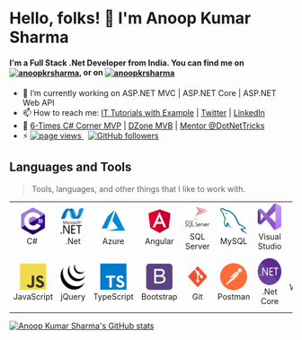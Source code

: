 # Hello, folks! <g-emoji class="g-emoji" alias="wave" fallback-src="https://github.githubassets.com/images/icons/emoji/unicode/1f44b.png">👋</g-emoji> I'm Anoop Kumar Sharma

<h4 align="left">I'm a Full Stack .Net Developer from India. You can find me on <a href="https://twitter.com/anoopkrsharma" target="blank"><img align="center" src="https://raw.githubusercontent.com/rahuldkjain/github-profile-readme-generator/master/src/images/icons/Social/twitter.svg" alt="anoopkrsharma" height="20" width="30" /></a>, or on <a href="https://linkedin.com/in/anoopkrsharma" target="blank"><img align="center" src="https://raw.githubusercontent.com/rahuldkjain/github-profile-readme-generator/master/src/images/icons/Social/linked-in-alt.svg" alt="anoopkrsharma" height="15" width="25" /></a></h4>

- 🔭 I’m currently working on ASP.NET MVC | ASP.NET Core | ASP.NET Web API
- 📫 How to reach me: <a href="https://www.ittutorialswithexample.com/" target="_blank">IT Tutorials with Example</a> | <a href="https://twitter.com/AnoopKrSharma" target="_blank">Twitter</a> | <a href="https://www.linkedin.com/in/anoopkrsharma/" target="_blank">LinkedIn</a>
- 💬 <a href="https://www.c-sharpcorner.com/members/anoop-kumar-sharma" target="_blank">6-Times C# Corner MVP</a> | 
  <a href="https://dzone.com/users/1426861/anoopkrsharma.html" target="_blank">DZone MVB</a> | 
  <a href="https://www.dotnettricks.com/mentors/anoop-sharma" target="_blank">Mentor @DotNetTricks</a>
- ⚡ <a href="https://github.com/AnoopkrSharma/AnoopkrSharma">
    <img src="https://komarev.com/ghpvc/?username=AnoopkrSharma" alt="page views" />
  </a> &nbsp;
  <a href="https://github.com/AnoopkrSharma?tab=followers">
    <img alt="GitHub followers" src="https://img.shields.io/github/followers/AnoopkrSharma?color=green&logo=github">
  </a>

<h2 align="left" id="AnoopKrSharma-Tools">Languages and Tools</h2>

> Tools, languages, and other things that I like to work with.

<table>
  <tr>
    <td align="center" width="96">
      <a href="#AnoopKrSharma-Tools">
        <img src="./Images/csharp.svg" width="48" height="48" alt="C#" />
      </a>
      <br>C#&nbsp;
    </td>
    <td align="center" width="96">
      <a href="#AnoopKrSharma-Tools">
        <img src="./Images/dotnet.svg" width="48" height="48" alt="DotNet" />
      </a>
      <br>.Net
    </td>
    <td align="center" width="96">
      <a href="#AnoopKrSharma-Tools">
        <img src="./Images/azure.svg" width="48" height="48" alt="Azure" />
      </a>
      <br>Azure
    </td>
    <td align="center" width="96">
      <a href="#AnoopKrSharma-Tools">
        <img src="./Images/angular.svg" width="48" height="48" alt="Angular" />
      </a>
      <br>Angular
    </td>
    <td align="center" width="96">
      <a href="#AnoopKrSharma-Tools">
        <img src="./Images/microsoftsqlserver.svg" width="48" height="48" alt="SQL Server" />
      </a>
      <br>SQL Server
    </td>
    <td align="center" width="96">
      <a href="#AnoopKrSharma-Tools">
        <img src="./Images/mysql.svg" width="48" height="48" alt="MySQL" />
      </a>
      <br>MySQL
    </td>
    <td align="center" width="96">
      <a href="#AnoopKrSharma-Tools" >
        <img src="./Images/visualstudio.svg" width="48" height="48" alt="Visual Studio" />
      </a>
      <br>Visual Studio
    </td>
    <td align="center" width="96">
      <a href="#AnoopKrSharma-Tools">
        <img src="./Images/html5.svg" width="48" height="48" alt="HTML" />
      </a>
      <br>HTML
    </td>
    <td align="center" width="96">
      <a href="#AnoopKrSharma-Tools">
        <img src="./Images/css.svg" width="48" height="48" alt="CSS" />
      </a>
      <br>CSS
    </td>
  </tr>
  <tr>
    <td align="center" width="96"> 
      <a href="#AnoopKrSharma-Tools" >
        <img src="./Images/javascript.svg" width="48" height="48" alt="Javascript" />
      </a>
      <br>JavaScript
    </td>
    <td align="center" width="96">
      <a href="#AnoopKrSharma-Tools" >
        <img src="./Images/jquery.svg" width="48" height="48" alt="jQuery" />
      </a>
      <br>jQuery
    </td>
    <td align="center"  width="96">
      <a href="#AnoopKrSharma-Tools">
        <img src="./Images/typescript.svg" width="48" height="48" alt="TypeScript" />
      </a>
      <br>TypeScript
    </td>
    <td align="center"  width="96">
      <a href="#AnoopKrSharma-Tools">
        <img src="./Images/bootstrap.svg" width="48" height="48" alt="Bootstrap" />
      </a>
      <br>Bootstrap
    </td>
    <td align="center" width="96">
      <a href="#AnoopKrSharma-Tools">
        <img src="./Images/git.svg" width="48" height="48" alt="Git" />
      </a>
      <br>Git
    </td>
    <td align="center"  width="96">
      <a href="#AnoopKrSharma-Tools">
        <img src="./Images/postman.svg" width="48" height="48" alt="postman" />
      </a>
      <br>Postman
    </td>
    <td align="center" width="96">
      <a href="#AnoopKrSharma-Tools" >
        <img src="./Images/dotnetcore.svg" width="48" height="48" alt="dotnetcore" />
      </a>
      <br>.Net Core
    </td>
    <td align="center" width="96">
      <a href="#AnoopKrSharma-Tools" >
        <img src="./Images/windowsserver.svg" width="48" height="48" alt="Windows Server IIS" />
      </a>
      <br>Windows Server IIS
    </td>
    <td align="center" width="96">
      <a href="#AnoopKrSharma-Tools" >
        <img src="./Images/photoshop.svg" width="48" height="48" alt="Photoshop" />
      </a>
      <br>Photoshop
    </td>
  </tr>
</table>


[![Anoop Kumar Sharma's GitHub stats](https://github-readme-stats.vercel.app/api?username=AnoopKrSharma)](https://github.com/AnoopKrSharma/github-readme-stats)

